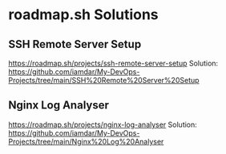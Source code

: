 # roadmap.sh Solutions

## SSH Remote Server Setup
https://roadmap.sh/projects/ssh-remote-server-setup 
Solution: https://github.com/iamdar/My-DevOps-Projects/tree/main/SSH%20Remote%20Server%20Setup

## Nginx Log Analyser
https://roadmap.sh/projects/nginx-log-analyser
Solution: https://github.com/iamdar/My-DevOps-Projects/tree/main/Nginx%20Log%20Analyser

